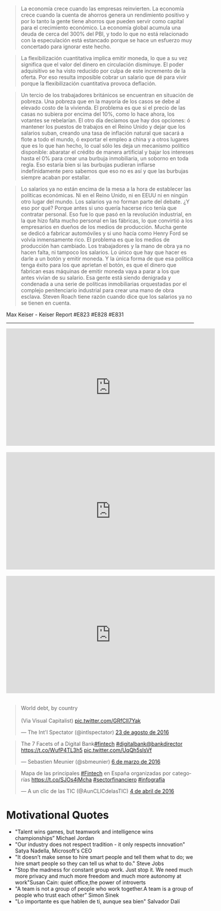 
>La economía crece cuando las empresas reinvierten. La economía crece cuando la cuenta de ahorros genera un rendimiento positivo y por lo tanto la gente tiene ahorros que pueden servir como capital para el crecimiento económico. La economía global acumula una deuda de cerca del 300% del PBI, y todo lo que no está relacionado con la especulación está estancado porque se hace un esfuerzo muy concertado para ignorar este hecho.

>La flexibilización cuantitativa implica emitir moneda, lo que a su vez significa que el valor del dinero en circulación disminuye. El poder adquisitivo se ha visto reducido por culpa de este incremento de la oferta. Por eso resulta imposible cobrar un salario que dé para vivir porque la flexibilización cuantitativa provoca deflación.

>Un tercio de los trabajadores británicos se encuentran en situación de pobreza. Una pobreza que en la mayoría de los casos se debe al elevado costo de la vivienda. El problema es que si el precio de las casas no subiera por encima del 10%, como lo hace ahora, los votantes se rebelarían. El otro día decíamos que hay dos opciones: ó mantener los puestos de trabajos en el Reino Unido y dejar que los salarios suban, creando una tasa de inflación natural que sacará a flote a todo el mundo, ó exportar el empleo a china y a otros lugares que es lo que han hecho, lo cual sólo les deja un mecanismo político disponible: abaratar el crédito de manera artificial y bajar los intereses hasta el 0% para crear una burbuja inmobiliaria, un soborno en toda regla. Eso estaría bien si las burbujas pudieran inflarse indefinidamente pero sabemos que eso no es así y que las burbujas siempre acaban por estallar.

>Lo salarios ya no están encima de la mesa a la hora de establecer las políticas económicas. Ni en el Reino Unido, ni en EEUU ni en ningún otro lugar del mundo. Los salarios ya no forman parte del debate. ¿Y eso por qué? Porque antes si uno quería hacerse rico tenía que contratar personal. Eso fue lo que pasó en la revolución industrial, en la que hizo falta mucho personal en las fábricas, lo que convirtió a los empresarios en dueños de los medios de producción. Mucha gente se dedicó a fabricar automóviles y si uno hacía como Henry Ford se volvía inmensamente rico. El problema es que los medios de producción han cambiado. Los trabajadores y la mano de obra ya no hacen falta, ni tampoco los salarios. Lo único que hay que hacer es darle a un botón y emitir moneda. Y la única forma de que esa política tenga éxito para los que aprietan el botón, es que el dinero que fabrican esas máquinas de emitir moneda vaya a parar a los que antes vivían de su salario. Esa gente está siendo denigrada y condenada a una serie de políticas inmobiliarias orquestadas por el complejo penitenciario industrial para crear una mano de obra esclava. Steven Roach tiene razón cuando dice que los salarios ya no se tienen en cuenta.

Max Keiser - Keiser Report #E823 #E828 #E831 
______________________________________________________________________________________________________________________________________

<div class="container">
<iframe width="560" height="315" src="https://www.youtube.com/embed/eHQ7wvWzUW0?rel=0" frameborder="0" allowfullscreen class="video"></iframe>
</div>
<br/>

<div class="container">
<iframe width="560" height="315" src="https://www.youtube.com/embed/meFsjKJdqwg?rel=0" frameborder="0" allowfullscreen class="video"></iframe>
</div>
<br/>

<div class="container">
<iframe width="560" height="315" src="https://www.youtube.com/embed/UWfzb0l1jV4?rel=0" frameborder="0" allowfullscreen class="video"></iframe>
</div>
<br/>

<blockquote class="twitter-tweet tw-align-center" data-lang="es"><p lang="en" dir="ltr">World debt, by country<br><br>(Via Visual Capitalist) <a href="https://t.co/GRfCIl7Yak">pic.twitter.com/GRfCIl7Yak</a></p>&mdash; The Int&#39;l Spectator (@intlspectator) <a href="https://twitter.com/intlspectator/status/768108183298514944">23 de agosto de 2016</a></blockquote>
<script async src="//platform.twitter.com/widgets.js" charset="utf-8"></script>

<blockquote class="twitter-tweet tw-align-center" data-lang="es"><p lang="en" dir="ltr">The 7 Facets of a Digital Bank<a href="https://twitter.com/hashtag/fintech?src=hash">#fintech</a> <a href="https://twitter.com/hashtag/digitalbank?src=hash">#digitalbank</a><a href="https://twitter.com/BankDirector">@bankdirector</a> <a href="https://t.co/WufP4TL3h5">https://t.co/WufP4TL3h5</a> <a href="https://t.co/UqQh5sIsVf">pic.twitter.com/UqQh5sIsVf</a></p>&mdash; Sebastien Meunier (@sbmeunier) <a href="https://twitter.com/sbmeunier/status/706388929134653441">6 de marzo de 2016</a></blockquote>
<script async src="//platform.twitter.com/widgets.js" charset="utf-8"></script>

<blockquote class="twitter-tweet tw-align-center" data-lang="es"><p lang="es" dir="ltr">Mapa de las principales <a href="https://twitter.com/hashtag/Fintech?src=hash">#Fintech</a> en España organizadas por categorías <a href="https://t.co/SJOs4jMcha">https://t.co/SJOs4jMcha</a> <a href="https://twitter.com/hashtag/sectorfinanciero?src=hash">#sectorfinanciero</a> <a href="https://twitter.com/hashtag/infograf%C3%ADa?src=hash">#infografía</a></p>&mdash; A un clic de las TIC (@AunCLICdelasTIC) <a href="https://twitter.com/AunCLICdelasTIC/status/716953450563678208">4 de abril de 2016</a></blockquote>
<script async src="//platform.twitter.com/widgets.js" charset="utf-8"></script>

# Motivational Quotes
- "Talent wins games, but teamwork and intelligence wins championships” Michael Jordan
- "Our industry does not respect tradition - it only respects innovation" Satya Nadella, Microsoft's CEO
- "It doesn’t make sense to hire smart people and tell them what to do; we hire smart people so they can tell us what to do." Steve Jobs
- "Stop the madness for constant group work. Just stop it. We need much more privacy and much more freedom and much more autonomy at work"​ Susan Cain: quiet office,the power of introverts
- "A team is not a group of people who work together.A team is a group of people who trust each other" Simon Sinek
- "Lo importante es que hablen de ti, aunque sea bien" Salvador Dalí